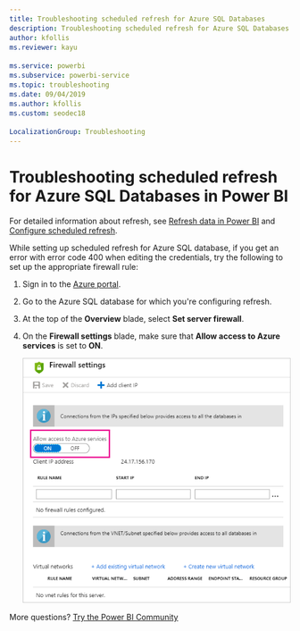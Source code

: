 ```yaml
---
title: Troubleshooting scheduled refresh for Azure SQL Databases
description: Troubleshooting scheduled refresh for Azure SQL Databases in Power BI
author: kfollis
ms.reviewer: kayu

ms.service: powerbi
ms.subservice: powerbi-service
ms.topic: troubleshooting
ms.date: 09/04/2019
ms.author: kfollis
ms.custom: seodec18

LocalizationGroup: Troubleshooting
---
```


# Troubleshooting scheduled refresh for Azure SQL Databases in Power BI

For detailed information about refresh, see [Refresh data in Power BI](refresh-data.md) and [Configure scheduled refresh](refresh-scheduled-refresh.md).

While setting up scheduled refresh for Azure SQL database, if you get an error with error code 400 when editing the credentials, try the following to set up the appropriate firewall rule:

1. Sign in to the [Azure portal](https://portal.azure.com).

1. Go to the Azure SQL database for which you're configuring refresh.

1. At the top of the **Overview** blade, select **Set server firewall**.

1. On the **Firewall settings** blade, make sure that **Allow access to Azure services** is set to **ON**.

    ![Azure allowed services](media/service-admin-troubleshooting-scheduled-refresh-azure-sql-databases/azurerefresh.png)  

More questions? [Try the Power BI Community](https://community.powerbi.com/)
